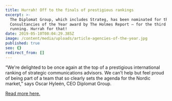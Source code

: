 ```yaml
---
title: Hurrah! Off to the finals of prestigious rankings
excerpt: >-
  The Diplomat Group, which includes Strateg, has been nominated for the Nordic
  Consultancies of the Year award by The Holmes Report – for the third year
  running. Hurrah for that!
date: 2019-05-10T08:04:29.385Z
image: /content/media/uploads/article-agencies-of-the-year.jpg
published: true
seo: {}
redirect_from: []
---
```

“We're delighted to be once again at the top of a prestigious international ranking of strategic communications advisors. We can’t help but feel proud of being part of a team that so clearly sets the agenda for the Nordic market,” says Oscar Hyleén, CEO Diplomat Group.

[Read more here.](https://www.holmesreport.com/events-awards/agencies-of-the-year/2019-agencies-of-the-year/emea/nordic-consultancies-of-the-year)

